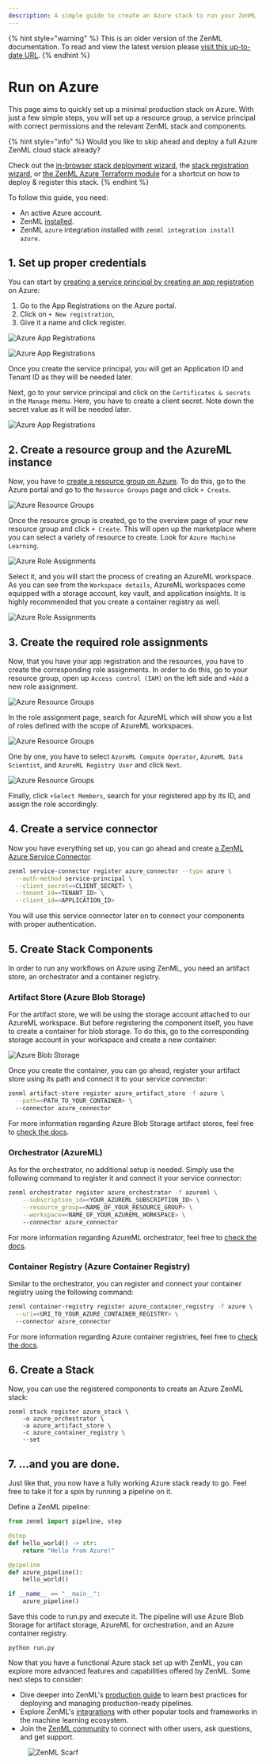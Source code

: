 ```yaml
---
description: A simple guide to create an Azure stack to run your ZenML pipelines
---
```


{% hint style="warning" %}
This is an older version of the ZenML documentation. To read and view the latest version please [visit this up-to-date URL](https://docs.zenml.io).
{% endhint %}


# Run on Azure

This page aims to quickly set up a minimal production stack on Azure. With 
just a few simple steps, you will set up a resource group, a service principal 
with correct permissions and the relevant ZenML stack and components.

{% hint style="info" %}
Would you like to skip ahead and deploy a full Azure ZenML cloud stack already?

Check out the
[in-browser stack deployment wizard](../../how-to/stack-deployment/deploy-a-cloud-stack.md),
the [stack registration wizard](../../how-to/stack-deployment/register-a-cloud-stack.md),
or [the ZenML Azure Terraform module](../../how-to/stack-deployment/deploy-a-cloud-stack-with-terraform.md)
for a shortcut on how to deploy & register this stack.
{% endhint %}

To follow this guide, you need:

* An active Azure account.
* ZenML [installed](../../getting-started/installation.md).
* ZenML `azure` integration installed with `zenml integration install azure`.

## 1. Set up proper credentials

You can start by [creating a service principal by creating an app registration](https://github.com/Azure/MachineLearningNotebooks/blob/master/how-to-use-azureml/manage-azureml-service/authentication-in-azureml/authentication-in-azureml.ipynb) 
on Azure:

1. Go to the App Registrations on the Azure portal.
2. Click on `+ New registration`,
3. Give it a name and click register.

![Azure App Registrations](../../.gitbook/assets/azure_1.png)

![Azure App Registrations](../../.gitbook/assets/azure_2.png)

Once you create the service principal, you will get an Application ID and 
Tenant ID as they will be needed later.

Next, go to your service principal and click on the `Certificates & secrets` in
the `Manage` menu. Here, you have to create a client secret. Note down the 
secret value as it will be needed later.

![Azure App Registrations](../../.gitbook/assets/azure_3.png)

## 2. Create a resource group and the AzureML instance

Now, you have to [create a resource group on Azure](https://learn.microsoft.com/en-us/azure/azure-resource-manager/management/manage-resource-groups-portal).
To do this, go to the Azure portal and go to the `Resource Groups` page and 
click `+ Create`. 

![Azure Resource Groups](../../.gitbook/assets/azure_4.png)

Once the resource group is created, go to the overview page of your new resource
group and click `+ Create`. This will open up the marketplace where you can 
select a variety of resource to create. Look for `Azure Machine Learning`.

![Azure Role Assignments](../../.gitbook/assets/azure_5.png)

Select it, and you will start the process of creating an AzureML workspace. 
As you can see from the `Workspace details`, AzureML workspaces come equipped 
with a storage account, key vault, and application insights. It is highly 
recommended that you create a container registry as well.

![Azure Role Assignments](../../.gitbook/assets/azure_6.png)

## 3. Create the required role assignments

Now, that you have your app registration and the resources, you have to create 
the corresponding role assignments. In order to do this, go to 
your resource group, open up `Access control (IAM)` on the left side and 
`+Add` a new role assignment.

![Azure Resource Groups](../../.gitbook/assets/azure-role-assignment-1.png)

In the role assignment page, search for AzureML which will show you a list of 
roles defined with the scope of AzureML workspaces.

![Azure Resource Groups](../../.gitbook/assets/azure-role-assignment-2.png)

One by one, you have to select `AzureML Compute Operator`, 
`AzureML Data Scientist`, and `AzureML Registry User` and click `Next`.

![Azure Resource Groups](../../.gitbook/assets/azure-role-assignment-3.png)

Finally, click `+Select Members`, search for your registered app by its ID, and
assign the role accordingly.

## 4. Create a service connector

Now you have everything set up, you can go ahead and create [a ZenML Azure 
Service Connector](../../how-to/auth-management/azure-service-connector.md).

```bash
zenml service-connector register azure_connector --type azure \
  --auth-method service-principal \
  --client_secret=<CLIENT_SECRET> \
  --tenant_id=<TENANT_ID> \
  --client_id=<APPLICATION_ID>
```

You will use this service connector later on to connect your components with 
proper authentication.

## 5. Create Stack Components

In order to run any workflows on Azure using ZenML, you need an artifact store,
an orchestrator and a container registry.

### Artifact Store (Azure Blob Storage)

For the artifact store, we will be using the storage account attached to our
AzureML workspace. But before registering the component itself, you have to 
create a container for blob storage. To do this, go to the corresponding 
storage account in your workspace and create a new container:

![Azure Blob Storage](../../.gitbook/assets/azure_7.png)

Once you create the container, you can go ahead, register your artifact 
store using its path and connect it to your service connector:

```bash 
zenml artifact-store register azure_artifact_store -f azure \
  --path=<PATH_TO_YOUR_CONTAINER> \ 
  --connector azure_connector
```

For more information regarding Azure Blob Storage artifact stores, feel free to
[check the docs](../../component-guide/artifact-stores/azure.md).

### Orchestrator (AzureML)

As for the orchestrator, no additional setup is needed. Simply use the following
command to register it and connect it your service connector:

```bash
zenml orchestrator register azure_orchestrator -f azureml \
    --subscription_id=<YOUR_AZUREML_SUBSCRIPTION_ID> \
    --resource_group=<NAME_OF_YOUR_RESOURCE_GROUP> \
    --workspace=<NAME_OF_YOUR_AZUREML_WORKSPACE> \ 
    --connector azure_connector
```

For more information regarding AzureML orchestrator, feel free to
[check the docs](../../component-guide/orchestrators/azureml.md).

### Container Registry (Azure Container Registry)

Similar to the orchestrator, you can register and connect your container 
registry using the following command:

```bash
zenml container-registry register azure_container_registry -f azure \
  --uri=<URI_TO_YOUR_AZURE_CONTAINER_REGISTRY> \ 
  --connector azure_connector
```

For more information regarding Azure container registries, feel free to
[check the docs](../../component-guide/container-registries/azure.md).

## 6. Create a Stack

Now, you can use the registered components to create an Azure ZenML stack:

```shell
zenml stack register azure_stack \
    -o azure_orchestrator \
    -a azure_artifact_store \
    -c azure_container_registry \
    --set
```

## 7. ...and you are done.

Just like that, you now have a fully working Azure stack ready to go. 
Feel free to take it for a spin by running a pipeline on it.

Define a ZenML pipeline:

```python
from zenml import pipeline, step

@step
def hello_world() -> str:
    return "Hello from Azure!"

@pipeline
def azure_pipeline():
    hello_world()

if __name__ == "__main__":
    azure_pipeline()
```

Save this code to run.py and execute it. The pipeline will use Azure Blob 
Storage for artifact storage, AzureML for orchestration, and an Azure container 
registry.

```shell
python run.py
```

Now that you have a functional Azure stack set up with ZenML, you can explore 
more advanced features and capabilities offered by ZenML. Some next steps to 
consider:

* Dive deeper into ZenML's [production guide](../../user-guide/production-guide/production-guide.md) to learn best practices for deploying and managing production-ready pipelines.
* Explore ZenML's [integrations](../../component-guide/README.md) with other popular tools and frameworks in the machine learning ecosystem.
* Join the [ZenML community](https://zenml.io/slack) to connect with other users, ask questions, and get support.

<!-- For scarf -->
<figure><img alt="ZenML Scarf" referrerpolicy="no-referrer-when-downgrade" src="https://static.scarf.sh/a.png?x-pxid=f0b4f458-0a54-4fcd-aa95-d5ee424815bc" /></figure>
